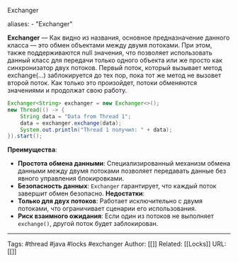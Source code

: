 Exchanger

aliases: 
	- "Exchanger"

**Exchanger** — Как видно из названия, основное предназначение данного класса — это обмен объектами между двумя потоками. При этом, также поддерживаются null значения, что позволяет использовать данный класс для передачи только одного объекта или же просто как синхронизатор двух потоков. Первый поток, который вызывает метод exchange(...) заблокируется до тех пор, пока тот же метод не вызовет второй поток. Как только это произойдет, потоки обменяются значениями и продолжат свою работу.
```java
Exchanger<String> exchanger = new Exchanger<>();
new Thread(() -> {
	String data = "Data from Thread 1";
	data = exchanger.exchange(data);
	System.out.println("Thread 1 получил: " + data);
}).start();
```

**Преимущества**:
- **Простота обмена данными**: Специализированный механизм обмена данными между двумя потоками позволяет передавать данные без явного управления блокировками.
- **Безопасность данных**: `Exchanger` гарантирует, что каждый поток завершит обмен безопасно.
**Недостатки**:
- **Только для двух потоков**: Работает исключительно с двумя потоками, что ограничивает сценарии его использования.
- **Риск взаимного ожидания**: Если один из потоков не выполняет `exchange()`, другой поток будет заблокирован.

---
Tags: #thread #java #locks #exchanger
Author: [[]]
Related: [[Locks]]
URL: [[]]